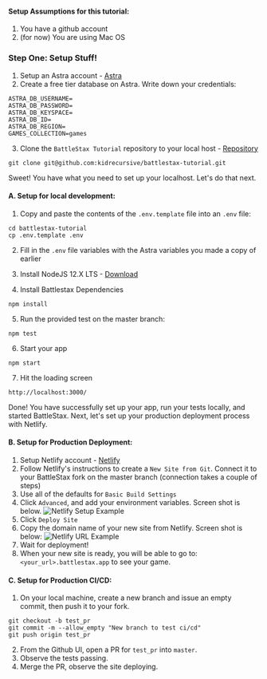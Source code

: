 #### Setup Assumptions for this tutorial:
1. You have a github account
2. (for now) You are using Mac OS

### Step One: Setup Stuff!
1. Setup an Astra account - [Astra](https://astra.datastax.com/)
2. Create a free tier database on Astra. Write down your credentials: 
```
ASTRA_DB_USERNAME=
ASTRA_DB_PASSWORD=
ASTRA_DB_KEYSPACE=
ASTRA_DB_ID=
ASTRA_DB_REGION=
GAMES_COLLECTION=games
```
3. Clone the `BattleStax Tutorial` repository to your local host - [Repository](https://github.com/kidrecursive/battlestax-tutorial)
```
git clone git@github.com:kidrecursive/battlestax-tutorial.git
```
Sweet! You have what you need to set up your localhost. Let's do that next.

#### A. Setup for local development:
1. Copy and paste the contents of the `.env.template` file into an `.env` file:
```
cd battlestax-tutorial
cp .env.template .env
```
2. Fill in the `.env` file variables with the Astra variables you made a copy of earlier

3. Install NodeJS 12.X LTS - [Download](https://nodejs.org/en/download/) 

4. Install Battlestax Dependencies
```
npm install
```

5. Run the provided test on the master branch:
``` 
npm test
```

6. Start your app
```
npm start
```

7. Hit the loading screen
```
http://localhost:3000/
```

Done! You have successfully set up your app, run your tests locally, and started BattleStax.
Next, let's set up your production deployment process with Netlify.

#### B. Setup for Production Deployment:
1. Setup Netlify account - [Netlify](https://www.netlify.com)
2. Follow Netlify's instructions to create a `New Site from Git`. Connect it to your BattleStax fork on the master branch (connection takes a couple of steps)
3. Use all of the defaults for `Basic Build Settings`
4. Click `Advanced`, and add your environment variables. Screen shot is below.
![Netlify Setup Example](https://raw.githubusercontent.com/kidrecursive/battlestax-tutorial/step-1/tutorial/netlify_setup.png)
5. Click `Deploy Site`
6. Copy the domain name of your new site from Netlify. Screen shot is below:
![Netlify URL Example](https://raw.githubusercontent.com/kidrecursive/battlestax-tutorial/step-1/tutorial/netlify_url.png)
7. Wait for deployment!
8. When your new site is ready, you will be able to go to: `<your_url>.battlestax.app` to see your game.

#### C. Setup for Production CI/CD:
1. On your local machine, create a new branch and issue an empty commit, then push it to your fork.
```
git checkout -b test_pr
git commit -m --allow_empty "New branch to test ci/cd"
git push origin test_pr
```
2. From the Github UI, open a PR for `test_pr` into `master`. 
3. Observe the tests passing.
4. Merge the PR, observe the site deploying.

